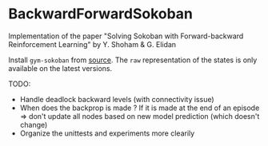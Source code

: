 # BackwardForwardSokoban
Implementation of the paper "Solving Sokoban with Forward-backward Reinforcement Learning" by Y. Shoham &amp; G. Elidan

Install `gym-sokoban` from [source](https://github.com/mpSchrader/gym-sokoban).
The `raw` representation of the states is only available on the latest versions.


TODO:
* Handle deadlock backward levels (with connectivity issue)
* When does the backprop is made ?
If it is made at the end of an episode
=> don't update all nodes based on new model prediction (which doesn't change)
* Organize the unittests and experiments more clearily
